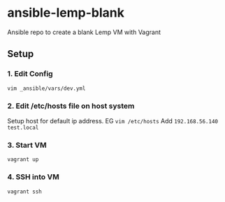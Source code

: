 # ansible-lemp-blank
Ansible repo to create a blank Lemp VM with Vagrant

## Setup

### 1. Edit Config
```vim _ansible/vars/dev.yml```

### 2. Edit /etc/hosts file on host system
Setup host for default ip address. EG
```vim /etc/hosts```
Add ```192.168.56.140 test.local```

### 3. Start VM
```vagrant up```

### 4. SSH into VM
```vagrant ssh```